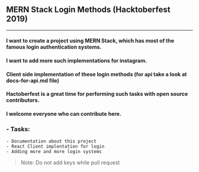 ##  MERN Stack Login Methods (Hacktoberfest 2019)
---------------
#### I want to create a project using MERN Stack, which has most of the famous login authentication systems.
#### I want to add more such implementations for instagram.
#### Client side implementation of these login methods (for api take a look at docs-for-api.md file)

#### Hactoberfest is a great time for performing such tasks with open source contributors.
#### I welcome everyone who can contribute here.
### - Tasks:
    - Documentation about this project
    - React Client implentation for login 
    - Adding more and more login systems

> Note: Do not add keys while pull request
